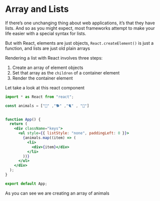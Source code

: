 # Array and Lists

If there’s one unchanging thing about web applications, it’s that they have lists. And so as you might expect, most frameworks attempt to make your life easier with a special syntax for lists.

But with React, elements are just objects, `React.createElement()` is just a function, and lists are just old plain arrays&#x20;

Rendering a list with React involves three steps:

1. Create an array of element objects
2. Set that array as the `children` of a container element
3. Render the container element

Let take a look at this react component&#x20;

```jsx
import * as React from "react";

const animals = ["🦇" ,"🐕" ,"🐈" , "🐄"]
 

function App() {
  return (
    <div className="keys">
      <ul style={{ listStyle: "none", paddingLeft: 0 }}>
        {animals.map((item) => (
          <li>
            <div>{item}</div>
          </li>
        ))}
      </ul>
    </div>
  );
}

export default App;

```

As you can see we are creating an array of animals&#x20;
